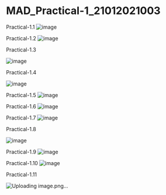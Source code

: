 # MAD_Practical-1_21012021003

Practical-1.1
![image](https://github.com/Amitgoswami12/MAD_Practical-1_21012021003/assets/98880561/745ce380-1339-43f8-accc-7aea4067f513)


Practical-1.2
![image](https://github.com/Amitgoswami12/MAD_Practical-1_21012021003/assets/98880561/99dcdfb4-20e1-4de8-97f6-f251e219d7f1)


Practical-1.3

![image](https://github.com/Amitgoswami12/MAD_Practical-1_21012021003/assets/98880561/9440b563-57c4-4775-9246-1e43e8bce7c8)

Practical-1.4

![image](https://github.com/Amitgoswami12/MAD_Practical-1_21012021003/assets/98880561/e3365d87-63e6-4a38-96d0-91980b0d6d69)


Practical-1.5
![image](https://github.com/Amitgoswami12/MAD_Practical-1_21012021003/assets/98880561/a09ed03f-7806-4b33-9d53-77dfea898f5e)


Practical-1.6
![image](https://github.com/Amitgoswami12/MAD_Practical-1_21012021003/assets/98880561/211c2fd1-986a-4f7b-8a1d-0c4ed3b68c92)


Practical-1.7
![image](https://github.com/Amitgoswami12/MAD_Practical-1_21012021003/assets/98880561/91ced208-1ce6-49a3-be70-2c0d7459e469)


Practical-1.8

![image](https://github.com/Amitgoswami12/MAD_Practical-1_21012021003/assets/98880561/8555cdad-4609-4f15-9d99-7090cc2569b7)


Practical-1.9
![image](https://github.com/Amitgoswami12/MAD_Practical-1_21012021003/assets/98880561/eb2aae1a-444b-4263-8504-ac2d5c2f4a32)


Practical-1.10
![image](https://github.com/Amitgoswami12/MAD_Practical-1_21012021003/assets/98880561/e8aa922b-ec74-413d-a91a-409b4156d811)


Practical-1.11

![Uploading image.png…]()
